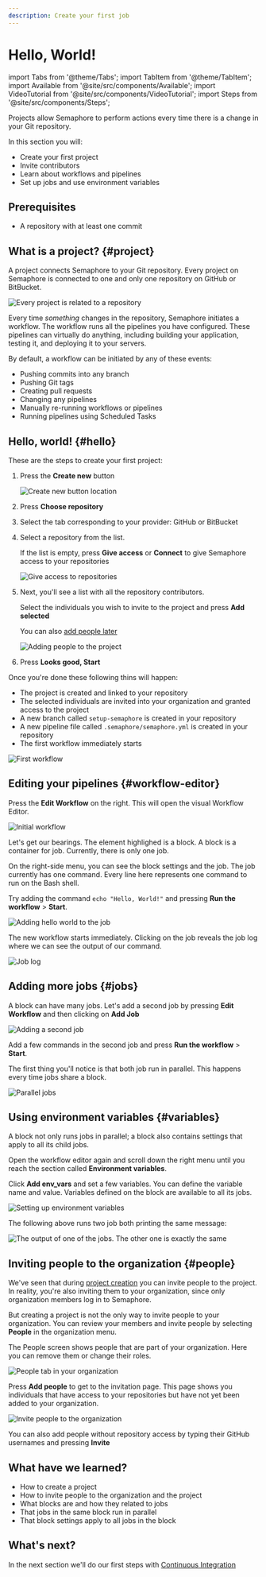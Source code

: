 ```yaml
---
description: Create your first job
---
```


# Hello, World!


import Tabs from '@theme/Tabs';
import TabItem from '@theme/TabItem';
import Available from '@site/src/components/Available';
import VideoTutorial from '@site/src/components/VideoTutorial';
import Steps from '@site/src/components/Steps';

Projects allow Semaphore to perform actions every time there is a change in your Git repository.

In this section you will:

- Create your first project
- Invite contributors 
- Learn about workflows and pipelines
- Set up jobs and use environment variables

## Prerequisites

- A repository with at least one commit

## What is a project? {#project}

A project connects Semaphore to your Git repository. Every project on Semaphore is connected to one and only one repository on GitHub or BitBucket.

![Every project is related to a repository](./img/project-repo.jpg)

Every time *something* changes in the repository, Semaphore initiates a workflow. The workflow runs all the pipelines you have configured. These pipelines can virtually do anything, including building your application, testing it, and deploying it to your servers.

By default, a workflow can be initiated by any of these events:

- Pushing commits into any branch
- Pushing Git tags
- Creating pull requests
- Changing any pipelines
- Manually re-running workflows or pipelines
- Running pipelines using Scheduled Tasks

## Hello, world! {#hello}

These are the steps to create your first project:

<Steps>

1. Press the **Create new** button 

    ![Create new button location](./img/create-new.jpg)

2. Press **Choose repository**
3. Select the tab corresponding to your provider: GitHub or BitBucket
4. Select a repository from the list.

     If the list is empty, press **Give access** or **Connect** to give Semaphore access to your repositories

     ![Give access to repositories](./img/give-access.jpg)

5. Next, you'll see a list with all the repository contributors. 

    Select the individuals you wish to invite to the project and press **Add selected** 

    You can also [add people later](#people)

    ![Adding people to the project](./img/add-people-project.jpg)

6. Press **Looks good, Start**

</Steps>

Once you're done these following thins will happen:

- The project is created and linked to your repository
- The selected individuals are invited into your organization and granted access to the project
- A new branch called `setup-semaphore` is created in your repository
- A new pipeline file called `.semaphore/semaphore.yml` is created in your repository
- The first workflow immediately starts

![First workflow](./img/first-workflow.jpg)

## Editing your pipelines {#workflow-editor}

Press the **Edit Workflow** on the right. This will open the visual Workflow Editor.

![Initial workflow](./img/initial-workflow1.jpg)

Let's get our bearings. The element highlighed is a block. A block is a container for job. Currently, there is only one job. 

On the right-side menu, you can see the block settings and the job. The job currently has one command. Every line here represents one command to run on the Bash shell.

Try adding the command `echo "Hello, World!"` and pressing **Run the workflow** > **Start**.

![Adding hello world to the job](./img/hello-world-editor1.jpg)

The new workflow starts immediately. Clicking on the job reveals the job log where we can see the output of our command.

![Job log](./img/hello-world-output1.jpg)

## Adding more jobs {#jobs}

A block can have many jobs. Let's add a second job by pressing **Edit Workflow** and then clicking on **Add Job**

![Adding a second job](./img/add-job.jpg)

Add a few commands in the second job and press  **Run the workflow** > **Start**.

The first thing you'll notice is that both job run in parallel. This happens every time jobs share a block.

![Parallel jobs](./img/parallel-jobs.jpg)

## Using environment variables {#variables}

A block not only runs jobs in parallel; a block also contains settings that apply to all its child jobs.

Open the workflow editor again and scroll down the right menu until you reach the section called **Environment variables**.

Click **Add env_vars** and set a few variables. You can define the variable name and value. Variables defined on the block are available to all its jobs.

![Setting up environment variables](./img/environment-variables1.jpg)

The following above runs two job both printing the same message:

![The output of one of the jobs. The other one is exactly the same](./img/env-vars-log.jpg)

## Inviting people to the organization {#people}

We've seen that during [project creation](#project) you can invite people to the project. In reality, you're also inviting them to your organization, since only organization members log in to Semaphore.

But creating a project is not the only way to invite people to your organization. You can review your members and invite people by selecting **People** in the organization menu.

The People screen shows people that are part of your organization. Here you can remove them or change their roles.

![People tab in your organization](./img/people-tab.jpg)

Press **Add people** to get to the invitation page. This page shows you individuals that have access to your repositories but have not yet been added to your organization.

![Invite people to the organization](./img/invite-people.jpg)

You can also add people without repository access by typing their GitHub usernames and pressing **Invite**

## What have we learned?

- How to create a project
- How to invite people to the organization and the project
- What blocks are and how they related to jobs
- That jobs in the same block run in parallel
- That block settings apply to all jobs in the block

## What's next?

In the next section we'll do our first steps with [Continuous Integration](./continuous-integration)
